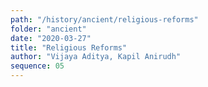 ```yaml
---
path: "/history/ancient/religious-reforms"
folder: "ancient"
date: "2020-03-27"
title: "Religious Reforms"
author: "Vijaya Aditya, Kapil Anirudh"
sequence: 05
---
```



